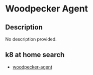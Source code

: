 # Woodpecker Agent

## Description

No description provided.

## k8 at home search

- [woodpecker-agent](https://nanne.dev/k8s-at-home-search/#/woodpecker-agent)

